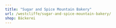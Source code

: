 ```yaml
---
title: "Sugar and Spice Mountain Bakery"
url: /westcliffe/sugar-and-spice-mountain-bakery/
shop: Bäckerei
---
```

